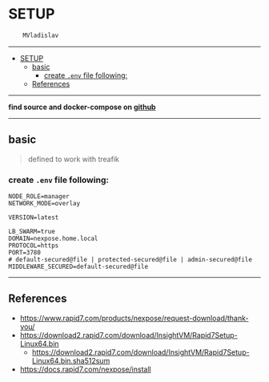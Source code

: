 # SETUP

```sh
    MVladislav
```

---

- [SETUP](#setup)
  - [basic](#basic)
    - [create `.env` file following:](#create-env-file-following)
  - [References](#references)

---

**find source and docker-compose on [github](https://github.com/MVladislav/vm-docker-collection/tree/develop/composer/sec/nexpose)**

---

## basic

> defined to work with treafik

### create `.env` file following:

```env
NODE_ROLE=manager
NETWORK_MODE=overlay

VERSION=latest

LB_SWARM=true
DOMAIN=nexpose.home.local
PROTOCOL=https
PORT=3780
# default-secured@file | protected-secured@file | admin-secured@file
MIDDLEWARE_SECURED=default-secured@file
```

---

## References

- <https://www.rapid7.com/products/nexpose/request-download/thank-you/>
- <https://download2.rapid7.com/download/InsightVM/Rapid7Setup-Linux64.bin>
  - <https://download2.rapid7.com/download/InsightVM/Rapid7Setup-Linux64.bin.sha512sum>
- <https://docs.rapid7.com/nexpose/install>
